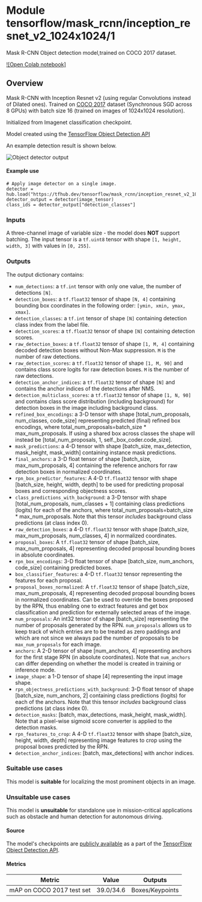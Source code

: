# Module tensorflow/mask_rcnn/inception_resnet_v2_1024x1024/1

Mask R-CNN Object detection model,trained on COCO 2017 dataset.

<!-- asset-path: internal -->
<!-- module-type: image-object-detection -->
<!-- fine-tunable: false -->
<!-- format: saved_model_2 -->
<!-- network-architecture: Mask R-CNN -->
<!-- dataset: COCO 2017 -->

[![Open Colab notebook]](https://colab.research.google.com/github/tensorflow/hub/blob/master/examples/colab/tf2_object_detection.ipynb)

## Overview

Mask R-CNN with Inception Resnet v2 (using regular Convolutions instead of
Dilated ones). Trained on [COCO 2017](https://cocodataset.org/) dataset
(Synchronous SGD across 8 GPUs) with batch size 16 (trained on images of
1024x1024 resolution).

Initialized from Imagenet classification checkpoint.

Model created using the
[TensorFlow Object Detection API](https://github.com/tensorflow/models/tree/master/research/object_detection)

An example detection result is shown below.

![Object detector output](https://www.gstatic.com/aihub/tfhub/detection/od_no_keypoints.png)

#### Example use

```
# Apply image detector on a single image.
detector = hub.load("https://tfhub.dev/tensorflow/mask_rcnn/inception_resnet_v2_1024x1024/1")
detector_output = detector(image_tensor)
class_ids = detector_output["detection_classes"]
```

### Inputs

A three-channel image of variable size - the model does **NOT** support
batching. The input tensor is a `tf.uint8` tensor with shape `[1, height, width,
3]` with values in `[0, 255]`.

### Outputs

The output dictionary contains:

*   `num_detections`: a `tf.int` tensor with only one value, the number of
    detections `[N]`.
*   `detection_boxes`: a `tf.float32` tensor of shape `[N, 4]` containing
    bounding box coordinates in the following order: `[ymin, xmin, ymax, xmax]`.
*   `detection_classes`: a `tf.int` tensor of shape `[N]` containing detection
    class index from the label file.
*   `detection_scores`: a `tf.float32` tensor of shape `[N]` containing
    detection scores.
*   `raw_detection_boxes`: a `tf.float32` tensor of shape `[1, M, 4]` containing
    decoded detection boxes without Non-Max suppression. `M` is the number of
    raw detections.
*   `raw_detection_scores`: a `tf.float32` tensor of shape `[1, M, 90]` and
    contains class score logits for raw detection boxes. `M` is the number of
    raw detections.
*   `detection_anchor_indices`: a `tf.float32` tensor of shape `[N]` and
    contains the anchor indices of the detections after NMS.
*   `detection_multiclass_scores`: a `tf.float32` tensor of shape `[1, N, 90]`
    and contains class score distribution (including background) for detection
    boxes in the image including background class.
*   `refined_box_encodings`: a 3-D tensor with shape [total_num_proposals,
    num_classes, code_size] representing predicted (final) refined box
    encodings, where total_num_proposals=batch_size * max_num_proposals. If
    using a shared box across classes the shape will instead be
    [total_num_proposals, 1, self._box_coder.code_size].
*   `mask_predictions`: a 4-D tensor with shape [batch_size, max_detection,
    mask_height, mask_width] containing instance mask predictions.
*   `final_anchors`: a 3-D float tensor of shape [batch_size, max_num_proposals,
    4] containing the reference anchors for raw detection boxes in normalized
    coordinates.
*   `rpn_box_predictor_features`: A 4-D `tf.float32` tensor with shape
    [batch_size, height, width, depth] to be used for predicting proposal boxes
    and corresponding objectness scores.
*   `class_predictions_with_background`: a 3-D tensor with shape
    [total_num_proposals, num_classes + 1] containing class predictions (logits)
    for each of the anchors, where total_num_proposals=batch_size *
    max_num_proposals. Note that this tensor *includes* background class
    predictions (at class index 0).
*   `raw_detection_boxes`: a 4-D `tf.float32` tensor with shape [batch_size,
    max_num_proposals, num_classes, 4] in normalized coordinates.
*   `proposal_boxes`: A `tf.float32` tensor of shape [batch_size,
    max_num_proposals, 4] representing decoded proposal bounding boxes in
    absolute coordinates.
*   `rpn_box_encodings`: 3-D float tensor of shape [batch_size, num_anchors,
    code_size] containing predicted boxes.
*   `box_classifier_features`: a 4-D `tf.float32` tensor representing the
    features for each proposal.
*   `proposal_boxes_normalized`: A `tf.float32` tensor of shape [batch_size,
    max_num_proposals, 4] representing decoded proposal bounding boxes in
    normalized coordinates. Can be used to override the boxes proposed by the
    RPN, thus enabling one to extract features and get box classification and
    prediction for externally selected areas of the image.
*   `num_proposals`: An int32 tensor of shape [batch_size] representing the
    number of proposals generated by the RPN. `num_proposals` allows us to keep
    track of which entries are to be treated as zero paddings and which are not
    since we always pad the number of proposals to be `max_num_proposals` for
    each image.
*   `anchors`: A 2-D tensor of shape [num_anchors, 4] representing anchors for
    the first stage RPN (in absolute coordinates). Note that `num_anchors` can
    differ depending on whether the model is created in training or inference
    mode.
*   `image_shape`: a 1-D tensor of shape [4] representing the input image shape.
*   `rpn_objectness_predictions_with_background`: 3-D float tensor of shape
    [batch_size, num_anchors, 2] containing class predictions (logits) for each
    of the anchors. Note that this tensor *includes* background class
    predictions (at class index 0).
*   `detection_masks`: [batch, max_detections, mask_height, mask_width]. Note
    that a pixel-wise sigmoid score converter is applied to the detection masks.
*   `rpn_features_to_crop`: A 4-D `tf.float32` tensor with shape [batch_size,
    height, width, depth] representing image features to crop using the proposal
    boxes predicted by the RPN.
*   `detection_anchor_indices`: [batch, max_detections] with anchor indices.

### Suitable use cases

This model is **suitable** for localizing the most prominent objects in an
image.

### Unsuitable use cases

This model is **unsuitable** for standalone use in mission-critical applications
such as obstacle and human detection for autonomous driving.

#### Source

The model's checkpoints are
[publicly available](https://github.com/tensorflow/models/blob/master/research/object_detection/g3doc/tf2_detection_zoo.md)
as a part of the
[TensorFlow Object Detection API](https://github.com/tensorflow/models/tree/master/research/object_detection).

#### Metrics

Metric                    | Value     | Outputs
------------------------- | --------- | ---------------
mAP on COCO 2017 test set | 39.0/34.6 | Boxes/Keypoints
